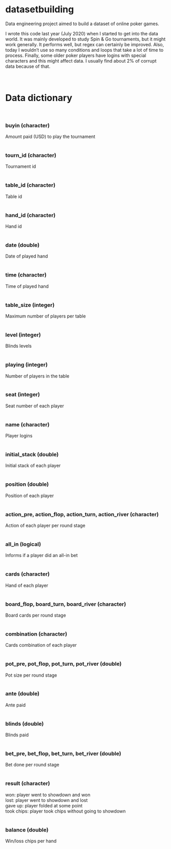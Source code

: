 # datasetbuilding
Data engineering project aimed to build a dataset of online poker games.  

I wrote this code last year (July 2020) when I started to get into the data world. It was mainly developed to study Spin & Go tournaments, but it might work generally. It performs well, but regex can certainly be improved. Also, today I wouldn’t use so many conditions and loops that take a lot of time to process. Finally, some older poker players have logins with special characters and this might affect data. I usually find about 2% of corrupt data because of that.  
<br> 
<br> 


# Data dictionary
<br> 

### buyin (character)  
Amount paid (USD) to play the tournament  
<br> 
### tourn_id (character)  
Tournament id  
<br> 
### table_id (character)  
Table  id  
<br> 
### hand_id (character)  
Hand id  
<br> 
### date (double)
Date of played hand  
<br> 
### time (character)
Time of played hand  
<br> 
### table_size (integer)  
Maximum number of players per table  
<br> 
### level (integer)  
Blinds levels  
<br> 
### playing (integer)  
Number of players in the table  
<br> 
### seat (integer)  
Seat number of each player  
<br> 
### name (character)  
Player logins  
<br> 
### initial_stack (double)  
Initial stack of each player  
<br> 
### position (double)  
Position of each player  
<br> 
### action_pre, action_flop, action_turn, action_river (character)  
Action of each player per round stage  
<br> 
### all_in (logical)  
Informs if a player did an all-in bet    
<br> 
### cards (character)  
Hand of each player  
<br> 
### board_flop, board_turn, board_river (character)  
Board cards per round stage  
<br> 
### combination (character)  
Cards combination of each player  
<br> 
### pot_pre, pot_flop, pot_turn, pot_river (double)
Pot size per round stage  
<br> 
### ante (double)  
Ante paid  
<br> 
### blinds (double)  
Blinds paid  
<br> 
### bet_pre, bet_flop, bet_turn, bet_river (double)  
Bet done per round stage  
<br> 
### result (character)  
won: player went to showdown and won  
lost: player went to showdown and lost  
gave up: player folded at some point  
took chips: player took chips without going to showdown  
<br> 
### balance (double)  
Win/loss chips per hand  
<br> 
